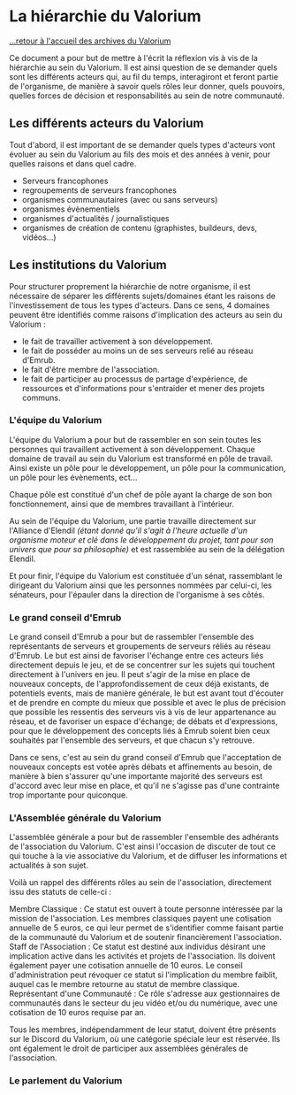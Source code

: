 # La hiérarchie du Valorium

[...retour à l'accueil des archives du Valorium](./accueil.md)

Ce document a pour but de mettre à l'écrit la réflexion vis à vis de la hiérarchie au sein du Valorium.
Il est ainsi question de se demander quels sont les différents acteurs qui, au fil du temps, interagiront et feront partie de l'organisme, de manière à savoir quels rôles leur donner, quels pouvoirs, quelles forces de décision et responsabilités au sein de notre communauté.

## Les différents acteurs du Valorium

Tout d'abord, il est important de se demander quels types d'acteurs vont évoluer au sein du Valorium au fils des mois et des années à venir, pour quelles raisons et dans quel cadre.

* Serveurs francophones
* regroupements de serveurs francophones
* organismes communautaires (avec ou sans serveurs)
* organismes évènementiels
* organismes d'actualités / journalistiques
* organismes de création de contenu (graphistes, buildeurs, devs, vidéos...)

## Les institutions du Valorium

Pour structurer proprement la hiérarchie de notre organisme, il est nécessaire de séparer les différents sujets/domaines étant les raisons de l'investissement de tous les types d'acteurs.
Dans ce sens, 4 domaines peuvent être identifiés comme raisons d'implication des acteurs au sein du Valorium :

* le fait de travailler activement à son développement.
* le fait de posséder au moins un de ses serveurs relié au réseau d'Emrub.
* le fait d'être membre de l'association.
* le fait de participer au processus de partage d'expérience, de ressources et d'informations pour s'entraider et mener des projets communs.

### L'équipe du Valorium

L'équipe du Valorium a pour but de rassembler en son sein toutes les personnes qui travaillent activement à son développement.
Chaque domaine de travail au sein du Valorium est transformé en pôle de travail. Ainsi existe un pôle pour le développement, un pôle pour la communication, un pôle pour les évènements, ect...

Chaque pôle est constitué d'un chef de pôle ayant la charge de son bon fonctionnement, ainsi que de membres travaillant à l'intérieur.

Au sein de l'équipe du Valorium, une partie travaille directement sur l'Alliance d'Elendil *(étant donné qu'il s'agit à l'heure actuelle d'un organisme moteur et clé dans le développement du projet, tant pour son univers que pour sa philosophie)* et est rassemblée au sein de la délégation Elendil.

Et pour finir, l'équipe du Valorium est constituée d'un sénat, rassemblant le dirigeant du Valorium ainsi que les personnes nommées par celui-ci, les sénateurs, pour l'épauler dans la direction de l'organisme à ses côtés.

### Le grand conseil d'Emrub

Le grand conseil d'Emrub a pour but de rassembler l'ensemble des représentants de serveurs et groupements de serveurs réliés au réseau d'Emrub. 
Le but est ainsi de favoriser l'échange entre ces acteurs liés directement depuis le jeu, et de se concentrer sur les sujets qui touchent directement à l'univers en jeu. Il peut s'agir de la mise en place de nouveaux concepts, de l'approfondissement de ceux déjà existants, de potentiels events, mais de manière générale, le but est avant tout d'écouter et de prendre en compte du mieux que possible et avec le plus de précision que possible les ressentis des serveurs vis à vis de leur appartenance au réseau, et de favoriser un espace d'échange; de débats et d'expressions, pour que le développement des concepts liés à Emrub soient bien ceux souhaités par l'ensemble des serveurs, et que chacun s'y retrouve. 

Dans ce sens, c'est au sein du grand conseil d'Emrub que l'acceptation de nouveaux concepts est votée après débats et affinements au besoin, de manière à bien s'assurer qu'une importante majorité des serveurs est d'accord avec leur mise en place, et qu'il ne s'agisse pas d'une contrainte trop importante pour quiconque. 

### L'Assemblée générale du Valorium

L'assemblée générale a pour but de rassembler l'ensemble des adhérants de l'association du Valorium. C'est ainsi l'occasion de discuter de tout ce qui touche à la vie associative du Valorium, et de diffuser les informations et actualités à son sujet.

Voilà un rappel des différents rôles au sein de l'association, directement issu des statuts de celle-ci :

Membre Classique : Ce statut est ouvert à toute personne intéressée par la mission de l'association. Les membres classiques payent une cotisation annuelle de 5 euros, ce qui leur permet de s'identifier comme faisant partie de la communauté du Valorium et de soutenir financièrement l'association.
Staff de l'Association : Ce statut est destiné aux individus désirant une implication active dans les activités et projets de l'association. Ils doivent également payer une cotisation annuelle de 10 euros. Le conseil d'administration peut révoquer ce statut si l'implication du membre faiblit, auquel cas le membre retourne au statut de membre classique.
Représentant d'une Communauté : Ce rôle s'adresse aux gestionnaires de communautés dans le secteur du jeu vidéo et/ou du numérique, avec une cotisation de 10 euros requise par an.

Tous les membres, indépendamment de leur statut, doivent être présents sur le Discord du Valorium, où une catégorie spéciale leur est réservée. Ils ont également le droit de participer aux assemblées générales de l'association.


### Le parlement du Valorium 






